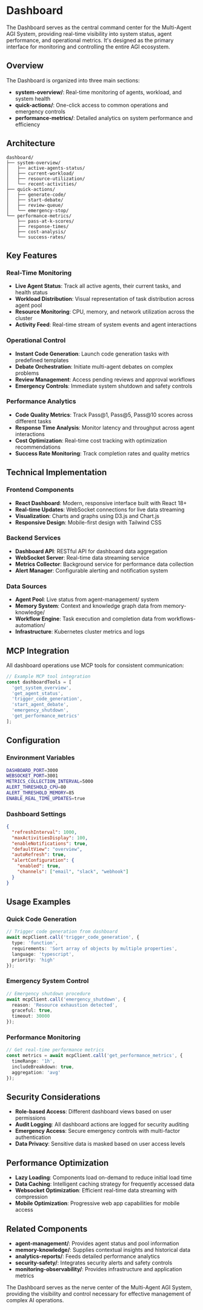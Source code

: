 # Dashboard

The Dashboard serves as the central command center for the Multi-Agent AGI System, providing real-time visibility into system status, agent performance, and operational metrics. It's designed as the primary interface for monitoring and controlling the entire AGI ecosystem.

## Overview

The Dashboard is organized into three main sections:
- **system-overview/**: Real-time monitoring of agents, workload, and system health
- **quick-actions/**: One-click access to common operations and emergency controls
- **performance-metrics/**: Detailed analytics on system performance and efficiency

## Architecture

```
dashboard/
├── system-overview/
│   ├── active-agents-status/
│   ├── current-workload/
│   ├── resource-utilization/
│   └── recent-activities/
├── quick-actions/
│   ├── generate-code/
│   ├── start-debate/
│   ├── review-queue/
│   └── emergency-stop/
└── performance-metrics/
    ├── pass-at-k-scores/
    ├── response-times/
    ├── cost-analysis/
    └── success-rates/
```

## Key Features

### Real-Time Monitoring
- **Live Agent Status**: Track all active agents, their current tasks, and health status
- **Workload Distribution**: Visual representation of task distribution across agent pool
- **Resource Monitoring**: CPU, memory, and network utilization across the cluster
- **Activity Feed**: Real-time stream of system events and agent interactions

### Operational Control
- **Instant Code Generation**: Launch code generation tasks with predefined templates
- **Debate Orchestration**: Initiate multi-agent debates on complex problems
- **Review Management**: Access pending reviews and approval workflows
- **Emergency Controls**: Immediate system shutdown and safety controls

### Performance Analytics
- **Code Quality Metrics**: Track Pass@1, Pass@5, Pass@10 scores across different tasks
- **Response Time Analysis**: Monitor latency and throughput across agent interactions
- **Cost Optimization**: Real-time cost tracking with optimization recommendations
- **Success Rate Monitoring**: Track completion rates and quality metrics

## Technical Implementation

### Frontend Components
- **React Dashboard**: Modern, responsive interface built with React 18+
- **Real-time Updates**: WebSocket connections for live data streaming
- **Visualization**: Charts and graphs using D3.js and Chart.js
- **Responsive Design**: Mobile-first design with Tailwind CSS

### Backend Services
- **Dashboard API**: RESTful API for dashboard data aggregation
- **WebSocket Server**: Real-time data streaming service
- **Metrics Collector**: Background service for performance data collection
- **Alert Manager**: Configurable alerting and notification system

### Data Sources
- **Agent Pool**: Live status from agent-management/ system
- **Memory System**: Context and knowledge graph data from memory-knowledge/
- **Workflow Engine**: Task execution and completion data from workflows-automation/
- **Infrastructure**: Kubernetes cluster metrics and logs

## MCP Integration

All dashboard operations use MCP tools for consistent communication:

```typescript
// Example MCP tool integration
const dashboardTools = [
  'get_system_overview',
  'get_agent_status',
  'trigger_code_generation',
  'start_agent_debate',
  'emergency_shutdown',
  'get_performance_metrics'
];
```

## Configuration

### Environment Variables
```bash
DASHBOARD_PORT=3000
WEBSOCKET_PORT=3001
METRICS_COLLECTION_INTERVAL=5000
ALERT_THRESHOLD_CPU=80
ALERT_THRESHOLD_MEMORY=85
ENABLE_REAL_TIME_UPDATES=true
```

### Dashboard Settings
```json
{
  "refreshInterval": 1000,
  "maxActivitiesDisplay": 100,
  "enableNotifications": true,
  "defaultView": "overview",
  "autoRefresh": true,
  "alertConfiguration": {
    "enabled": true,
    "channels": ["email", "slack", "webhook"]
  }
}
```

## Usage Examples

### Quick Code Generation
```typescript
// Trigger code generation from dashboard
await mcpClient.call('trigger_code_generation', {
  type: 'function',
  requirements: 'Sort array of objects by multiple properties',
  language: 'typescript',
  priority: 'high'
});
```

### Emergency System Control
```typescript
// Emergency shutdown procedure
await mcpClient.call('emergency_shutdown', {
  reason: 'Resource exhaustion detected',
  graceful: true,
  timeout: 30000
});
```

### Performance Monitoring
```typescript
// Get real-time performance metrics
const metrics = await mcpClient.call('get_performance_metrics', {
  timeRange: '1h',
  includeBreakdown: true,
  aggregation: 'avg'
});
```

## Security Considerations

- **Role-based Access**: Different dashboard views based on user permissions
- **Audit Logging**: All dashboard actions are logged for security auditing
- **Emergency Access**: Secure emergency controls with multi-factor authentication
- **Data Privacy**: Sensitive data is masked based on user access levels

## Performance Optimization

- **Lazy Loading**: Components load on-demand to reduce initial load time
- **Data Caching**: Intelligent caching strategy for frequently accessed data
- **Websocket Optimization**: Efficient real-time data streaming with compression
- **Mobile Optimization**: Progressive web app capabilities for mobile access

## Related Components

- **agent-management/**: Provides agent status and pool information
- **memory-knowledge/**: Supplies contextual insights and historical data
- **analytics-reports/**: Feeds detailed performance analytics
- **security-safety/**: Integrates security alerts and safety controls
- **monitoring-observability/**: Provides infrastructure and application metrics

The Dashboard serves as the nerve center of the Multi-Agent AGI System, providing the visibility and control necessary for effective management of complex AI operations.